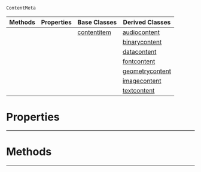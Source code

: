  `ContentMeta`

|Methods|Properties|Base Classes|Derived Classes|
|---|---|---|---|
| | |[contentitem](https://github.com/ArendDanielek/ZeroDocsTest/blob/master/code_reference/class_reference/contentitem.markdown)|[audiocontent](https://github.com/ArendDanielek/ZeroDocsTest/blob/master/code_reference/class_reference/audiocontent.markdown)|
| | | |[binarycontent](https://github.com/ArendDanielek/ZeroDocsTest/blob/master/code_reference/class_reference/binarycontent.markdown)|
| | | |[datacontent](https://github.com/ArendDanielek/ZeroDocsTest/blob/master/code_reference/class_reference/datacontent.markdown)|
| | | |[fontcontent](https://github.com/ArendDanielek/ZeroDocsTest/blob/master/code_reference/class_reference/fontcontent.markdown)|
| | | |[geometrycontent](https://github.com/ArendDanielek/ZeroDocsTest/blob/master/code_reference/class_reference/geometrycontent.markdown)|
| | | |[imagecontent](https://github.com/ArendDanielek/ZeroDocsTest/blob/master/code_reference/class_reference/imagecontent.markdown)|
| | | |[textcontent](https://github.com/ArendDanielek/ZeroDocsTest/blob/master/code_reference/class_reference/textcontent.markdown)|


 #  Properties


---  
 #  Methods


---  
 
  
  
  
  
  
  
  

 